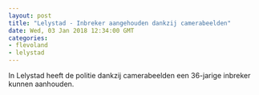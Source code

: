 ```yaml
---
layout: post
title: "Lelystad - Inbreker aangehouden dankzij camerabeelden"
date: Wed, 03 Jan 2018 12:34:00 GMT
categories: 
- flevoland 
- lelystad 
---
```


In Lelystad heeft de politie dankzij camerabeelden een 36-jarige inbreker kunnen aanhouden.
